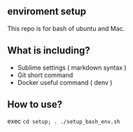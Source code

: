 ## enviroment setup

This repo is for bash of ubuntu and Mac.

## What is including?
- Sublime settings ( markdown syntax )
- Git short command
- Docker useful command ( denv )




## How to use?
exec `cd setup; . ./setup_bash_env.sh`







